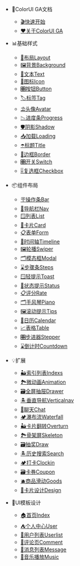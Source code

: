 <!--
 * @Descripttion: 
 * @version: V1.0
 * @Author: Xiaokang Lei
 * @email: lxk201808@163.com
 * @Date: 2022-11-28 16:30:51
 * @LastEditors: Xiaokang Lei
 * @LastEditTime: 2023-01-13 09:30:03
-->

- 🌈ColorUI GA文档
  - [🎬快速开始](README.md)
  - [❤️关于ColorUI GA](/other/support.md)

- 📊基础样式
  - [🧮布局Layout](/base/layout.md)
  - [🖼️背景Background](/base/background.md)
  - [📄文本Text](/base/text.md)
  - [📱图标Icon](/base/icon.md)
  - [🎛️按钮Button](/base/button.md)
  - [🏷️标签Tag](/base/tag.md)
  - [⛱️头像Avatar](/base/avatar.md)
  - [📉进度条Progress](/base/progress.md)
  - [🛡️阴影Shadow](/base/shadow.md)
  - [📥加载Loading](/base/loading.md)
  - [☂️标题Title](/base/title.md)
  - [🧱边框Border](/base/border.md)
  - [🎛️开关Switch](/base/switch.md)
  - [🎚️复选框Checkbox](/base/checkbox.md)

- 📦组件布局
  - [🪧操作条Bar](/component/bar.md)
  - [📰导航栏Nav](/component/nav.md)
  - [🪟列表List](/component/list.md)
  - [🪪卡片Card](/component/card.md)
  - [📋表单Form](/component/form.md)
  - [📆时间轴Timeline](/component/timeline.md)
  - [🖼️轮播Swiper](/component/swiper.md)
  - [🗂️模态框Modal](/component/modal.md)
  - [⌛步骤条Steps](/component/steps.md)
  - [🪟轻提示Toast](/component/toast.md)
  - [🪪状态提示Status](/component/status.md)
  - [📋评分Rate](/component/rate.md)
  - [🗂️手风琴Piano](/component/piano.md)
  - [🖼️滚动提示Tips](/component/tips.md)
  - [📆日历Calendar](/component/calendar.md)
  - [📈表格Table](/component/table.md)
  - [🎛️步进器Stepper](/component/stepper.md)
  - [⌛倒计时Countdown](/component/countdown.md)

- 💡扩展
  - [🏜️索引列表Indexs](/expand/indexs.md)
  - [🏞️微动画Animation](/expand/animation.md)
  - [🗃️全屏抽屉Drawer](/expand/drawer.md)
  - [🏝️垂直导航Verticalnav](/expand/verticalnav.md)
  - [📱聊天Chat](/component/chat.md)
  - [🏕️瀑布流Waterfall](/expand/waterfall.md)
  - [🏜️卡片翻转Overturn](/expand/overturn.md)
  - [🏞️骨架屏Skeleton](/expand/skeleton.md)
  - [🗃️抽奖Draw](/expand/draw.md)
  - [🏝️历史搜索Search](/expand/search.md)
  - [🏕️打卡Clockin](/expand/clockin.md)
  - [🗃️卡券Coupon](/expand/coupon.md)
  - [🫐商品滑动Goods](/expand/goods.md)
  - [🍱卡片设计Design](/expand/design.md)

- 🗼UI模板设计
  - [🏠首页Index](/template/index.md)
  - [⛺个人中心User](/template/user.md)
  - [🌁用户列表Userlist](/template/userlist.md)
  - [💬评论页Comment](/template/comment.md)
  - [🍥消息列表Message](/template/message.md)
  - [🎵音乐播放Music](/template/music.md)
